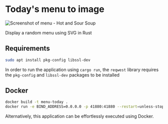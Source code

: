 # Today's menu to image

![Screenshot of menu - Hot and Sour Soup](https://cdn.discordapp.com/attachments/1102888096007196733/1180843590608486450/localhost_41880__1.png)

Display a random menu using SVG in Rust

## Requirements

```bash
sudo apt install pkg-config libssl-dev
```

In order to run the application using `cargo run`, the `reqwest` library requires the `pkg-config` and `libssl-dev` packages to be installed

## Docker

```bash
docker build -t menu-today .
docker run -e BIND_ADDRESS=0.0.0.0 -p 41880:41880 --restart=unless-stopped -d menu-today
```

Alternatively, this application can be effortlessly executed using Docker.
